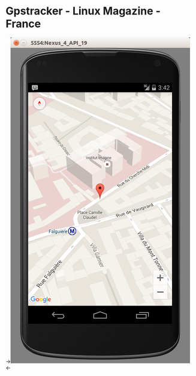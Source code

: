 Gpstracker - Linux Magazine - France
============

->![GPS TRACKING](docs/projection_45.png "GPS TRACKING with Android")<-
